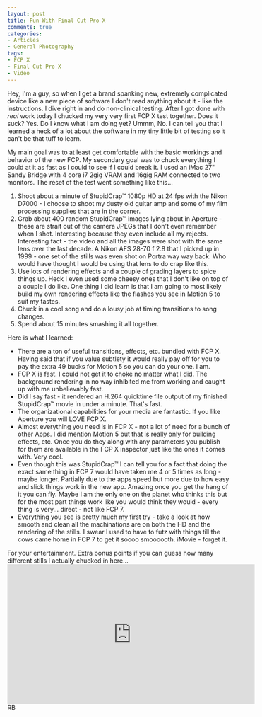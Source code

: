 ```yaml
---
layout: post
title: Fun With Final Cut Pro X
comments: true
categories:
- Articles
- General Photography
tags:
- FCP X
- Final Cut Pro X
- Video
---
```

Hey, I'm a guy, so when I get a brand spanking new, extremely complicated device like a new piece of software I don't read anything about it - like the instructions. I dive right in and do non-clinical testing. After I got done with <em>real</em> work today I chucked my very very first FCP X test together. Does it suck? Yes. Do I know what I am doing yet? Ummm, No. I can tell you that I learned a heck of a lot about the software in my tiny little bit of testing so it can't be that tuff to learn.

My main goal was to at least get comfortable with the basic workings and behavior of the new FCP. My secondary goal was to chuck everything I could at it as fast as I could to see if I could break it. I used an iMac 27" Sandy Bridge with 4 core i7 2gig VRAM and 16gig RAM connected to two monitors. The reset of the test went something like this...
<ol>
	<li>Shoot about a minute of StupidCrap™ 1080p HD at 24 fps with the Nikon D7000 - I choose to shoot my dusty old guitar amp and some of my film processing supplies that are in the corner.</li>
	<li>Grab about 400 random StupidCrap™ images lying about in Aperture - these are strait out of the camera JPEGs that I don't even remember when I shot. Interesting because they even include all my rejects. Interesting fact - the video and all the images were shot with the same lens over the last decade. A Nikon AFS 28-70 f 2.8 that I picked up in 1999 - one set of the stills was even shot on Portra way way back. Who would have thought I would be using that lens to do crap like this.</li>
	<li>Use lots of rendering effects and a couple of grading layers to spice things up. Heck I even used some cheesy ones that I don't like on top of a couple I do like. One thing I did learn is that I am going to most likely build my own rendering effects like the flashes you see in Motion 5 to suit my tastes.</li>
	<li>Chuck in a cool song and do a lousy job at timing transitions to song changes.</li>
	<li>Spend about 15 minutes smashing it all together.</li>
</ol>
Here is what I learned:
<ul>
	<li>There are a ton of useful transitions, effects, etc. bundled with FCP X. Having said that if you value subtlety it would really pay off for you to pay the extra 49 bucks for Motion 5 so you can do your one. I am.</li>
	<li>FCP X is fast. I could not get it to choke no matter what I did. The background rendering in no way inhibited me from working and caught up with me unbelievably fast.</li>
	<li>Did I say fast - it rendered an H.264 quicktime file output of my finished StupidCrap™ movie in under a minute. That's fast.</li>
	<li>The organizational capabilities for your media are fantastic. If you like Aperture you will LOVE FCP X.</li>
	<li>Almost everything you need is in FCP X - not a lot of need for a bunch of other Apps. I did mention Motion 5 but that is really only for building effects, etc. Once you do they along with any parameters you publish for them are available in the FCP X inspector just like the ones it comes with. Very cool.</li>
	<li>Even though this was StupidCrap™ I can tell you for a fact that doing the exact same thing in FCP 7 would have taken me 4 or 5 times as long - maybe longer. Partially due to the apps speed but more due to how easy and slick things work in the new app. Amazing once you get the hang of it you can fly. Maybe I am the only one on the planet who thinks this but for the most part things work like you would think they would - every thing is very... direct - not like FCP 7.</li>
	<li>Everything you see is pretty much my first try - take a look at how smooth and clean all the machinations are on both the HD and the rendering of the stills. I swear I used to have to futz with things till the cows came home in FCP 7 to get it soooo smoooooth. iMovie - forget it.</li>
</ul>
For your entertainment. Extra bonus points if you can guess how many different stills I actually chucked in here...
<iframe width="560" height="315" src="http://www.youtube.com/embed/F-PU5Coojds" frameborder="0" allowfullscreen></iframe>
RB